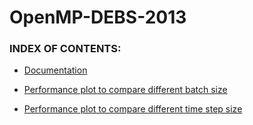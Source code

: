 # OpenMP-DEBS-2013

### INDEX OF CONTENTS:  

  * [Documentation](https://github.com/marckw94/OpenMP-DEBS-2013/blob/master/DocumentazioneOpenMP.pdf)

  * [Performance plot to compare different batch size](https://marckw94.github.io/OpenMP-DEBS-2013/PerformancePlot.html)

  * [Performance plot to compare different time step size](https://marckw94.github.io/OpenMP-DEBS-2013/ComparationPlot.html)
